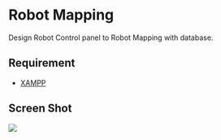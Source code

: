 # Robot Mapping
Design Robot Control panel to Robot Mapping with database.

## Requirement

* [XAMPP](https://www.apachefriends.org/download.html)
 
## Screen Shot

![](https://user-images.githubusercontent.com/27751735/86496778-7fc3e280-bd87-11ea-9f61-88ef36847cbc.gif)
